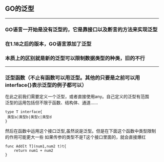 ## GO的泛型  

---
### GO语言一开始是没有泛型的，它是靠接口以及断言的方法来实现泛型  
### 在1.18之后的版本，GO语言添加了泛型

### 本质上的区别就是新的泛型可以限制数据类型的种类，旧的不行

---
### 泛型函数（不止有函数可以用泛型。其他的只要是之前可以用interface{}表示泛型的例子都可以）

在此之前我们需要定义一个泛型，或者直接使用any。自己定义的泛型有范围  
泛型的运用包括但不限于函数、结构体、通道......

```
type T interface{
 类型a|类型b|类型c|类型d
}
```
然后在函数中运用这个接口泛型,虽然说是泛型。但是在下面这个函数中类型限制的作用可能更大一些
如果传参的类型不是T这个接口里面的，就会直接爆红
```
func Add[t T](num1,num2 t)t{
    return num1 + num2    
}
```


